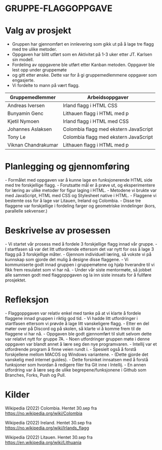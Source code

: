 # GRUPPE-FLAGGOPPGAVE
<h1>Valg av prosjekt</h1>

- Gruppen har gjennomført en innlevering som gikk ut på å lage tre flagg med tre ulike metoder.
- Oppgaven har blitt utført som en Aktivitet på 1-3 uker etter JT. Karlsen sin modell.
- Fordeling av oppgavene ble utført etter Kanban metoden. Oppgaver ble lest opp under gruppemøte
- og gitt etter ønske. Dette var for å gi gruppemedlemmene oppgaver som engasjerte. 
- Vi fordelte to mann på vært flagg.   

| Gruppemedlemmer     | Arbeidsoppgaver                       | 
|---------------------|---------------------------------------|
| Andreas Iversen     | Irland flagg i HTML CSS               |
| Bunyamin Genc       | Lithauen flagg i HTML med p           |
| Kjetil Nymoen       | Irland flagg i HTML med CSS           |
| Johannes Aslaksen   | Colombia flagg med ekstern JavaScript |
| Tony Le             | Colombia flagg med ekstern JavaScript |
| Viknan Chandrakumar | Lithauen flagg i HTML med p           |

<h1>Planlegging og gjennomføring</h1>
- Formålet med oppgaven var å kunne lage en funksjonerende HTML side med tre forskjellige flagg.
- Forutsatte mål er å prøve ut, og eksperimentere for læring av ulike metoder for figur laging i HTML.
- Metodene vi brukte var med JavaScript, HTML med CSS og Stylesheet native i HTML.
- Flaggene vi bestemte oss for å lage var Litauen, Ireland og Colombia.
- Disse tre flaggene var forskjellige i fordeling farger og geometriske inndelinger (kors, parallelle sekvenser.)

<h1>Beskrivelse av prosessen</h1>
- Vi startet vår prosess med å fordele 3 forskjellige flagg innad vår gruppe. 
- I startfasen så var det litt utfordrende ettersom det var nytt for oss å lage 3 flagg på 3 forskjellige måter.
- Gjennom individuell læring, så vokste vi på kunnskap som gjorde det mulig å designe disse flaggene.
- Vi kommuniserte godt innad gruppen i gruppemøtene og hjalp hverandre til vi fikk frem resulatet som vi har nå.
- Under vår  siste mentormøte, så jobbet alle sammen godt med flaggoppgaven og la inn siste innsats for å fullføre prosjektet.

<h1>Refleksjon</h1>
- Flaggoppgaven var relativ enkel med tanke på at vi klarte å fordele flaggene innad gruppen i riktig god tid.
- Vi hadde litt utfordringer i startfasen ettersom vi prøvde å lage litt vanskeligere flagg.
- Etter en del møter over på Discord og på skolen, så klarte vi å komme frem til de flaggene vi har nå.
- Oppgaven ble godt gjennomført til slutt selvom dette var relativt nytt for gruppe 7A. 
- Noen utfordringer gruppen møte i denne oppgaven var blandt annet å lære seg den nye programvaren.
- Intellij var et utfordrende program å finne veien rundt i.
- Spesielt også å forstå forskjellene mellom MACOS og Windows variantene.
- (Dette gjorde det vanskelig med internet guides).
-  Dette forsinket innsatsen med å forstå funksjoner som hvordan å redigere filer fra Git inne i Intellij.
-  En annen utfordring var å lære seg de ulike begrepene/funksjonene i Github som Branches, Forks, Push og Pull.

<h1>Kilder</h1>


Wikipedia (2022) Colombia. Hentet 30.sep fra https://no.wikipedia.org/wiki/Colombia

Wikipedia (2022) Ireland. Hentet 30.sep fra https://no.wikipedia.org/wiki/Irlands_flagg

Wikipedia (2022) Litauen. Hentet 30.sep fra https://en.wikipedia.org/wiki/Lithuania





